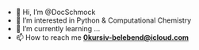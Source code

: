 - 👋 Hi, I’m @DocSchmock
- 👀 I’m interested in Python & Computational Chemistry
- 🌱 I’m currently learning ...
- 📫 How to reach me **0kursiv-belebend@icloud.com**

<!---
DocSchmock/DocSchmock is a ✨ special ✨ repository because its `README.md` (this file) appears on your GitHub profile.
You can click the Preview link to take a look at your changes.
--->
